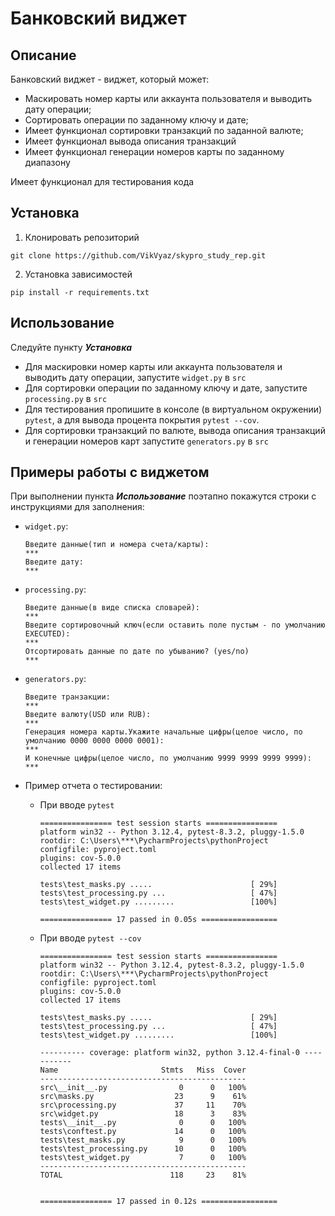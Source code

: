 # Банковский виджет

## Описание

Банковский виджет - виджет, который может:
* Маскировать номер карты или аккаунта пользователя и выводить дату операции;
* Сортировать операции по заданному ключу и дате;
* Имеет функционал сортировки транзакций по заданной валюте;
* Имеет функционал вывода описания транзакций
* Имеет функционал генерации номеров карты по заданному диапазону


Имеет функционал для тестирования кода

## Установка

1. Клонировать репозиторий
  ```
  git clone https://github.com/VikVyaz/skypro_study_rep.git
  ```
2. Установка зависимостей
  ````
  pip install -r requirements.txt
  ````

## Использование

Следуйте пункту ***Установка***
* Для маскировки номер карты или аккаунта пользователя и выводить дату операции, запустите `widget.py` в `src`
* Для сортировки операции по заданному ключу и дате, запустите `processing.py` в `src`
* Для тестирования пропишите в консоле (в виртуальном окружении) `pytest`,
а для вывода процента покрытия `pytest --cov`.
* Для сортировки транзакций по валюте, вывода описания транзакций и генерации
номеров карт запустите `generators.py` в `src`


## Примеры работы с виджетом

При выполнении пункта ***Использование*** поэтапно покажутся строки с инструкциями для заполнения:

* `widget.py`:
  ````
  Введите данные(тип и номера счета/карты):
  ***
  Введите дату:
  ***
  ````
* `processing.py`:
  ````
  Введите данные(в виде списка словарей):
  ***
  Введите сортировочный ключ(если оставить поле пустым - по умолчанию EXECUTED):
  ***
  Отсортировать данные по дате по убыванию? (yes/no)
  ***
  ````
* `generators.py`:
  ````
  Введите транзакции: 
  ***
  Введите валюту(USD или RUB): 
  ***
  Генерация номера карты.Укажите начальные цифры(целое число, по умолчанию 0000 0000 0000 0001): 
  ***
  И конечные цифры(целое число, по умолчанию 9999 9999 9999 9999): 
  ***
  ````

* Пример отчета о тестировании:
  * При вводе `pytest`
    ```
    ================ test session starts ================
    platform win32 -- Python 3.12.4, pytest-8.3.2, pluggy-1.5.0
    rootdir: C:\Users\***\PycharmProjects\pythonProject
    configfile: pyproject.toml
    plugins: cov-5.0.0
    collected 17 items                                   
  
    tests\test_masks.py .....                      [ 29%]
    tests\test_processing.py ...                   [ 47%]
    tests\test_widget.py .........                 [100%]
  
    ================ 17 passed in 0.05s =================
    ```
  * При вводе `pytest --cov`
    ````
    ================ test session starts ================
    platform win32 -- Python 3.12.4, pytest-8.3.2, pluggy-1.5.0
    rootdir: C:\Users\***\PycharmProjects\pythonProject
    configfile: pyproject.toml
    plugins: cov-5.0.0
    collected 17 items                                   

    tests\test_masks.py .....                      [ 29%] 
    tests\test_processing.py ...                   [ 47%]
    tests\test_widget.py .........                 [100%]
      
    ---------- coverage: platform win32, python 3.12.4-final-0 -----------
    Name                       Stmts   Miss  Cover        
    ----------------------------------------------        
    src\__init__.py                0      0   100%        
    src\masks.py                  23      9    61%        
    src\processing.py             37     11    70%        
    src\widget.py                 18      3    83%        
    tests\__init__.py              0      0   100%        
    tests\conftest.py             14      0   100%        
    tests\test_masks.py            9      0   100%        
    tests\test_processing.py      10      0   100%        
    tests\test_widget.py           7      0   100%        
    ----------------------------------------------        
    TOTAL                        118     23    81%        


    ================ 17 passed in 0.12s =================
    ````